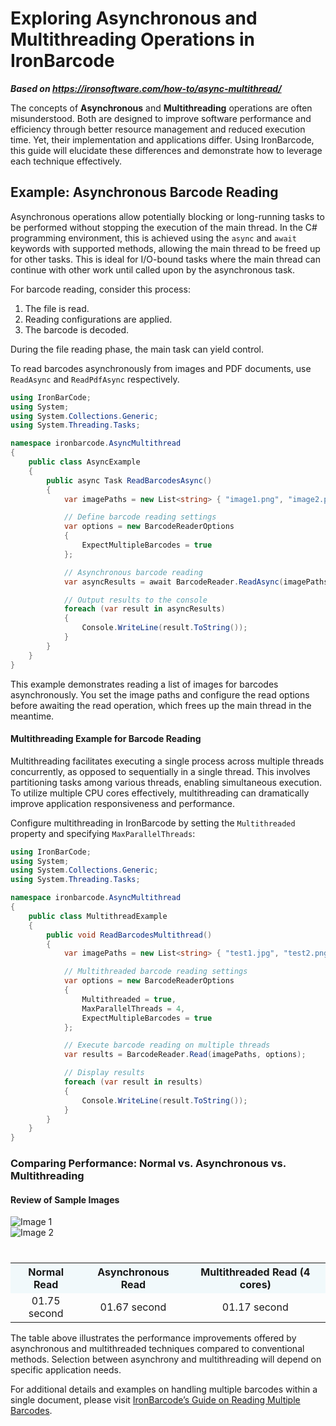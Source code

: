 # Exploring Asynchronous and Multithreading Operations in IronBarcode

***Based on <https://ironsoftware.com/how-to/async-multithread/>***


The concepts of **Asynchronous** and **Multithreading** operations are often misunderstood. Both are designed to improve software performance and efficiency through better resource management and reduced execution time. Yet, their implementation and applications differ. Using IronBarcode, this guide will elucidate these differences and demonstrate how to leverage each technique effectively.

## Example: Asynchronous Barcode Reading

Asynchronous operations allow potentially blocking or long-running tasks to be performed without stopping the execution of the main thread. In the C# programming environment, this is achieved using the `async` and `await` keywords with supported methods, allowing the main thread to be freed up for other tasks. This is ideal for I/O-bound tasks where the main thread can continue with other work until called upon by the asynchronous task.

For barcode reading, consider this process:
1. The file is read.
2. Reading configurations are applied.
3. The barcode is decoded.

During the file reading phase, the main task can yield control.

To read barcodes asynchronously from images and PDF documents, use `ReadAsync` and `ReadPdfAsync` respectively.

```cs
using IronBarCode;
using System;
using System.Collections.Generic;
using System.Threading.Tasks;

namespace ironbarcode.AsyncMultithread
{
    public class AsyncExample
    {
        public async Task ReadBarcodesAsync()
        {
            var imagePaths = new List<string> { "image1.png", "image2.png" };

            // Define barcode reading settings
            var options = new BarcodeReaderOptions
            {
                ExpectMultipleBarcodes = true
            };

            // Asynchronous barcode reading
            var asyncResults = await BarcodeReader.ReadAsync(imagePaths, options);

            // Output results to the console
            foreach (var result in asyncResults)
            {
                Console.WriteLine(result.ToString());
            }
        }
    }
}
```
This example demonstrates reading a list of images for barcodes asynchronously. You set the image paths and configure the read options before awaiting the read operation, which frees up the main thread in the meantime.

#### Multithreading Example for Barcode Reading

Multithreading facilitates executing a single process across multiple threads concurrently, as opposed to sequentially in a single thread. This involves partitioning tasks among various threads, enabling simultaneous execution. To utilize multiple CPU cores effectively, multithreading can dramatically improve application responsiveness and performance.

Configure multithreading in IronBarcode by setting the `Multithreaded` property and specifying `MaxParallelThreads`:

```cs
using IronBarCode;
using System;
using System.Collections.Generic;
using System.Threading.Tasks;

namespace ironbarcode.AsyncMultithread
{
    public class MultithreadExample
    {
        public void ReadBarcodesMultithread()
        {
            var imagePaths = new List<string> { "test1.jpg", "test2.png" };

            // Multithreaded barcode reading settings
            var options = new BarcodeReaderOptions
            {
                Multithreaded = true,
                MaxParallelThreads = 4,
                ExpectMultipleBarcodes = true
            };

            // Execute barcode reading on multiple threads
            var results = BarcodeReader.Read(imagePaths, options);

            // Display results
            foreach (var result in results)
            {
                Console.WriteLine(result.ToString());
            }
        }
    }
}
```

### Comparing Performance: Normal vs. Asynchronous vs. Multithreading

#### Review of Sample Images

<div class="competitors-section__wrapper-even-1" style="margin-bottom: 40px;">
    <div class="competitors__card" style="width: 45%;">
        <img src="https://ironsoftware.com/static-assets/barcode/how-to/async-multithread/sample1.webp" alt="Image 1" class="img-responsive add-shadow">
    </div>
    <div class="competitors__card" style="width: 53%;">
        <img src="https://ironsoftware.com/static-assets/barcode/how-to/async-multithread/sample2.webp" alt="Image 2" class="img-responsive add-shadow">
    </div>
</div>

<table class="table" style="text-align: center;">
    <tr style="background-color: rgb(241 249 251);">
        <th style="text-align: center;">Normal Read</th>
        <th style="text-align: center;">Asynchronous Read</th>
        <th style="text-align: center;">Multithreaded Read (4 cores)</th>
    </tr>
    <tr>
        <td>01.75 second</td>
        <td>01.67 second</td>
        <td>01.17 second</td>
    </tr>
</table>

The table above illustrates the performance improvements offered by asynchronous and multithreaded techniques compared to conventional methods. Selection between asynchrony and multithreading will depend on specific application needs.

For additional details and examples on handling multiple barcodes within a single document, please visit [IronBarcode’s Guide on Reading Multiple Barcodes](https://ironsoftware.com/csharp/barcode/how-to/read-multiple-barcodes/).